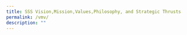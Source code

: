 ```yaml
---
title: SSS Vision,Mission,Values,Philosophy, and Strategic Thrusts
permalink: /vmv/
description: ""
---
```


